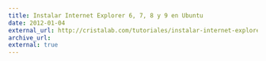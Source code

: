 ```yaml
---
title: Instalar Internet Explorer 6, 7, 8 y 9 en Ubuntu
date: 2012-01-04
external_url: http://cristalab.com/tutoriales/instalar-internet-explorer-6-7-8-y-9-en-ubuntu-c103059l
archive_url:
external: true
---
```

